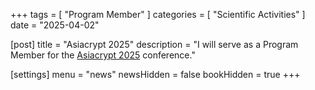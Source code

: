 +++
tags        = [ "Program Member" ]
categories  = [ "Scientific Activities" ]
date        = "2025-04-02"

[post]
title       = "Asiacrypt 2025"
description = "I will serve as a Program Member for the [Asiacrypt 2025](https://asiacrypt.iacr.org/2025/) conference."

[settings]
menu        = "news"
newsHidden  = false
bookHidden  = true
+++
